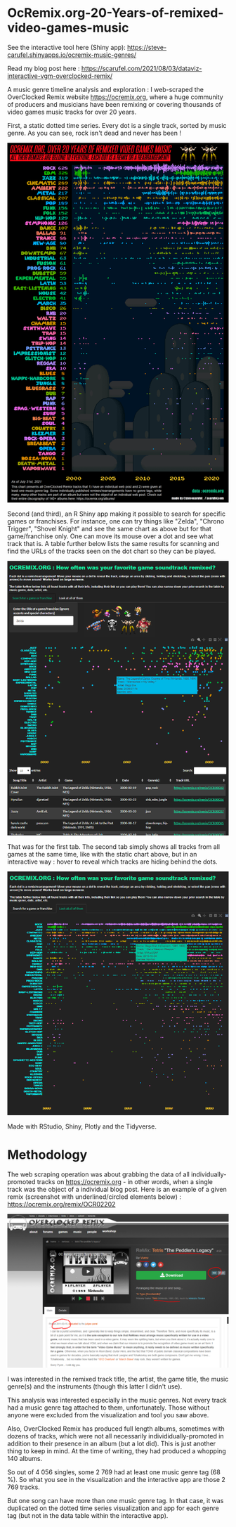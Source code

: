 # OcRemix.org-20-Years-of-remixed-video-games-music

See the interactive tool here (Shiny app): https://steve-carufel.shinyapps.io/ocremix-music-genres/

Read my blog post here : https://scarufel.com/2021/08/03/dataviz-interactive-vgm-overclocked-remix/

A music genre timeline analysis and exploration : I web-scraped the OverClocked Remix website https://ocremix.org, where a huge community of producers and musicians have been remixing or covering thousands of video games music tracks for over 20 years.

First, a static dotted time series. Every dot is a single track, sorted by music genre. As you can see, rock isn't dead and never has been !

![](https://github.com/datacarvel/OcRemix-Over-20-Years/blob/main/ocremix-over-the-years-stevecarufel-3aout.png)

Second (and third), an R Shiny app making it possible to search for specific games or franchises. For instance, one can try things like "Zelda", "Chrono Trigger", "Shovel Knight" and see the same chart as above but for that game/franchise only. One can move its mouse over a dot and see what track that is. A table further below lists the same results for scanning and find the URLs of the tracks seen on the dot chart so they can be played. 

![](https://github.com/datacarvel/OcRemix-Over-20-Years/blob/main/shiny-app-screenshot-ocremix-1.png)

That was for the first tab. The second tab simply shows all tracks from all games at the same time, like with the static chart above, but in an interactive way : hover to reveal which tracks are hiding behind the dots. 

![](https://github.com/datacarvel/OcRemix-Over-20-Years/blob/main/shiny-app-screenshot-ocremix-2.png)

Made with RStudio, Shiny, Plotly and the Tidyverse. 

# Methodology

The web scraping operation was about grabbing the data of all individually-promoted tracks on https://ocremix.org - in other words, when a single track was the object of a individual blog post. Here is an example of a given remix (screenshot with underlined/circled elements below) : https://ocremix.org/remix/OCR02202

![](https://github.com/datacarvel/OcRemix-Over-20-Years/blob/main/example.PNG)

I was interested in the remixed track title, the artist, the game title, the music genre(s) and the instruments (though this latter I didn't use). 

This analysis was interested especially in the music genres. Not every track had a music genre tag attached to them, unfortunately. Those without anyone were excluded from the visualization and tool you saw above.

Also, OverClocked Remix has produced full length albums, sometimes with dozens of tracks, which were not all necessarily individidually-promoted in addition to their presence in an album (but a lot did). This is just another thing to keep in mind. At the time of writing, they had produced a whopping 140 albums. 

So out of 4 056 singles, some 2 769 had at least one music genre tag (68 %). So what you see in the visualization and the interactive app are those 2 769 tracks. 

But one song can have more than one music genre tag. In that case, it was duplicated on the dotted time series visualization and app for each genre tag (but not in the data table within the interactive app). 
